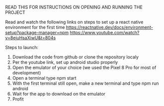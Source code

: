 READ THIS FOR INSTRUCTIONS ON OPENING AND RUNNING THE PROJECT

Read and watch the following links on steps to set up a react native environment for the first time
https://reactnative.dev/docs/environment-setup?package-manager=npm
https://www.youtube.com/watch?v=8ejuHsaXiwU&t=804s

Steps to launch:

1. Download the code from github or clone the repository localy
2. Per the youtube link, set up android studio properly
3. Open the emulator of your choice (we used the Pixel 8 Pro for most of development)
4. Open a terminal type npm start
5. With the first terminal still open, make a new terminal and type npm run android
6. Wait for the app to download on the emulator
7. Profit
